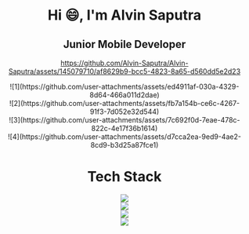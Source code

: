 <h1 align="center">Hi 😄, I'm Alvin Saputra</h1>
<h2 align="center"> Junior Mobile Developer </h2>
<div align="center">

https://github.com/Alvin-Saputra/Alvin-Saputra/assets/145079710/af8629b9-bcc5-4823-8a65-d560dd5e2d23
</div>

<div align="center">
![1](https://github.com/user-attachments/assets/ed4911af-030a-4329-8d64-466a011d2dae)
</div>

<div align="center">
![2](https://github.com/user-attachments/assets/fb7a154b-ce6c-4267-91f3-7d052e32d544)
</div>

<div align="center">
![3](https://github.com/user-attachments/assets/7c692f0d-7eae-478c-822c-4e17f36b1614)
</div>

<div align="center">
![4](https://github.com/user-attachments/assets/d7cca2ea-9ed9-4ae2-8cd9-b3d25a87fce1)
</div>

<h1 align="center">Tech Stack</h1>

<p align="center">
  <a href="https://skillicons.dev">
    <img src="https://skillicons.dev/icons?i=html,css,js,tailwind,bootstrap,react"/>
    <br>
    <img src="https://skillicons.dev/icons?i=flutter,dart,php,kotlin,mysql,androidstudio" />
    <br>
    <img src="https://skillicons.dev/icons?i=firebase,git,github,figma,vite,cpp" />
    <br>
    <img src="https://skillicons.dev/icons?i=java,python" />
  </a>
</p>

<!--
**Alvin-Saputra/Alvin-Saputra** is a ✨ _special_ ✨ repository because its `README.md` (this file) appears on your GitHub profile.

Here are some ideas to get you started:

- 🔭 I’m currently working on ...
- 🌱 I’m currently learning ...
- 👯 I’m looking to collaborate on ...
- 🤔 I’m looking for help with ...
- 💬 Ask me about ...
- 📫 How to reach me: ...
- 😄 Pronouns: ...
- ⚡ Fun fact: ...
-->
